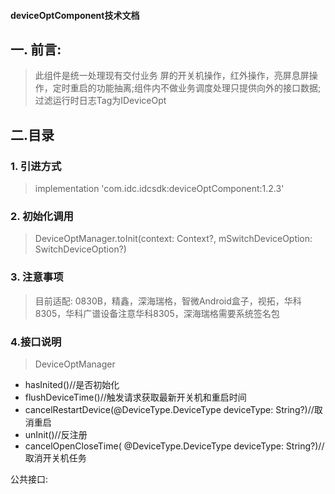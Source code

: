   #### deviceOptComponent技术文档

## 一. 前言:
>  此组件是统一处理现有交付业务 屏的开关机操作，红外操作，亮屏息屏操作，定时重启的功能抽离;组件内不做业务调度处理只提供向外的接口数据;过滤运行时日志Tag为IDeviceOpt
## 二.目录


### 1.  引进方式
  > implementation 'com.idc.idcsdk:deviceOptComponent:1.2.3'


### 2.  初始化调用

>   DeviceOptManager.toInit(context: Context?, mSwitchDeviceOption: SwitchDeviceOption?)



### 3.  注意事项
> 目前适配: 0830B，精鑫，深海瑞格，智微Android盒子，视拓，华科8305，华科广谱设备注意华科8305，深海瑞格需要系统签名包



### 4.接口说明
>  DeviceOptManager

 * hasInited()//是否初始化
 * flushDeviceTime()//触发请求获取最新开关机和重启时间
 * cancelRestartDevice(@DeviceType.DeviceType deviceType: String?)//取消重启
 * unInit()//反注册
 * cancelOpenCloseTime( @DeviceType.DeviceType deviceType: String?)//取消开关机任务




公共接口:
